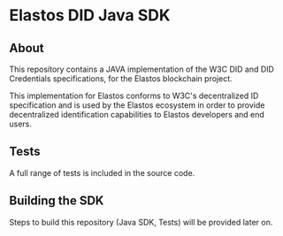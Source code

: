 # Elastos DID Java SDK

## About

This repository contains a JAVA implementation of the W3C DID and DID Credentials  specifications, for the Elastos blockchain project.

This implementation for Elastos conforms to W3C's decentralized ID specification and is used by the Elastos ecosystem in order to provide decentralized identification capabilities to Elastos developers and end users.

## Tests

A full range of tests is included in the source code.

## Building the SDK

Steps to build this repository (Java SDK, Tests) will be provided later on.
